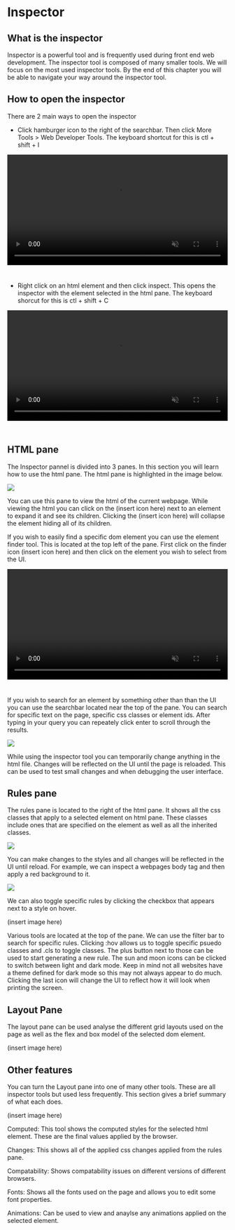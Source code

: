 # Inspector

## What is the inspector
Inspector is a powerful tool and is frequently used during front end web development. The inspector tool is composed of many smaller tools. We will focus on the most used inspector tools. By the end of this chapter you will be able to navigate your way around the inspector tool.

## How to open the inspector

There are 2 main ways to open the inspector

- Click hamburger icon to the right of the searchbar. Then click More Tools > Web Developer Tools. The keyboard shortcut for this is ctl + shift + I

<video style="width:100%; padding-bottom: 24px;" muted="" controls="" alt="type:video">
   <source src="\videos\inspector_v1.mp4" type="video/mp4">
</video>

- Right click on an html element and then click inspect. This opens the inspector with the element selected in the html pane. The keyboard shorcut for this is ctl + shift + C

<video style="width:100%; padding-bottom: 24px;" muted="" controls="" alt="type:video">
   <source src="\videos\inspector_v2.mp4" type="video/mp4">
</video>

## HTML pane
The Inspector pannel is divided into 3 panes. In this section you will learn how to use the html pane. The html pane is highlighted in the image below.

<img src="\images\inspector_1.png" />


You can use this pane to view the html of the current webpage. While viewing the html you can click on the (insert icon here) next to an element to expand it and see its children. Clicking the (insert icon here) will collapse the element hiding all of its children.

If you wish to easily find a specific dom element you can use the element finder tool. This is located at the top left of the pane. First click on the finder icon (insert icon here) and then click on the element you wish to select from the UI.

<video style="width:100%; padding-bottom: 24px;" muted="" controls="" alt="type:video">
   <source src="\videos\inspector_v3.mp4" type="video/mp4">
</video>

If you wish to search for an element by something other than than the UI you can use the searchbar located near the top of the pane. You can search for specific text on the page, specific css classes or element ids. After typing in your query you can repeately click enter to scroll through the results.

<img src="\images\inspector_2.png" />

While using the inspector tool you can temporarily change anything in the html file. Changes will be reflected on the UI until the page is reloaded. This can be used to test small changes and when debugging the user interface.

## Rules pane
The rules pane is located to the right of the html pane. It shows all the css classes that apply to a selected element on html pane. These classes include ones that are specified on the element as well as all the inherited classes.

<img src="\images\inspector_3.png" />

You can make changes to the styles and all changes will be reflected in the UI until reload. For example, we can inspect a webpages body tag and then apply a red background to it.

<img src="\images\inspector_4.png" />

We can also toggle specific rules by clicking the checkbox that appears next to a style on hover.

(insert image here)

Various tools are located at the top of the pane. We can use the filter bar to search for specific rules. Clicking :hov allows us to toggle specific psuedo classes and .cls to toggle classes. The plus button next to those can be used to start generating a new rule. The sun and moon icons can be clicked to switch between light and dark mode. Keep in mind not all websites have a theme defined for dark mode so this may not always appear to do much. Clicking the last icon will change the UI to reflect how it will look when printing the screen.

## Layout Pane
The layout pane can be used analyse the different grid layouts used on the page as well as the flex and box model of the selected dom element.

(insert image here)

## Other features
You can turn the Layout pane into one of many other tools. These are all inspector tools but used less frequently. This section gives a brief summary of what each does.

(insert image here)

Computed: This tool shows the computed styles for the selected html element. These are the final values applied by the browser.

Changes: This shows all of the applied css changes applied from the rules pane.

Compatability: Shows compatability issues on different versions of different browsers.

Fonts: Shows all the fonts used on the page and allows you to edit some font properties.

Animations: Can be used to view and anaylse any animations applied on the selected element.
